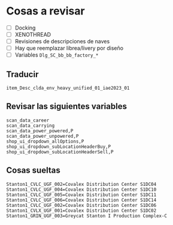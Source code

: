# Cosas a revisar

- [ ] Docking
- [ ] XENOTHREAD
- [ ] Revisiones de descripciones de naves
- [ ] Hay que reemplazar librea/livery por diseño
- [ ] Variables `Dlg_SC_bb_bb_factory_*`

## Traducir

```text
item_Desc_clda_env_heavy_unified_01_iae2023_01
```

## Revisar las siguientes variables

```text
scan_data_career
scan_data_carrying
scan_data_power_powered,P
scan_data_power_unpowered,P
shop_ui_dropdown_allOptions,P
shop_ui_dropdown_subLocationHeaderBuy,P
shop_ui_dropdown_subLocationHeaderSell,P
```

## Cosas sueltas

```text
Stanton1_CVLC_UGF_002=Covalex Distribution Center S1DC04
Stanton1_CVLC_UGF_004=Covalex Distribution Center S1DC10
Stanton1_CVLC_UGF_005=Covalex Distribution Center S1DC11
Stanton1_CVLC_UGF_006=Covalex Distribution Center S1DC14
Stanton1_CVLC_UGF_002=Covalex Distribution Center S1DC06
Stanton1_CVLX_UGF_001=Covalex Distribution Center S1DC02
Stanton1_GRIN_UGF_003=Greycat Stanton I Production Complex-C
```
